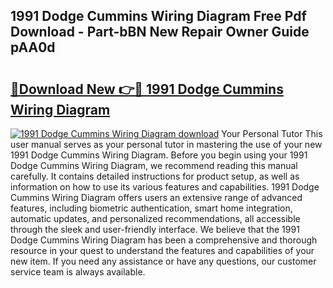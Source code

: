 ## 1991 Dodge Cummins Wiring Diagram Free Pdf Download - Part-bBN New Repair Owner Guide pAA0d

# <h2><a href="http://dflo9o.blite.top/?on=1991+Dodge+Cummins+Wiring+Diagram">🔗Download New 👉🔴 1991 Dodge Cummins Wiring Diagram</a></h2>

[![1991 Dodge Cummins Wiring Diagram download](https://i.imgur.com/lujVjoI.png)](http://dflo9o.blite.top/?on=1991+Dodge+Cummins+Wiring+Diagram)
Your Personal Tutor This user manual serves as your personal tutor in mastering the use of your new 1991 Dodge Cummins Wiring Diagram. Before you begin using your 1991 Dodge Cummins Wiring Diagram, we recommend reading this manual carefully. It contains detailed instructions for product setup, as well as information on how to use its various features and capabilities. 1991 Dodge Cummins Wiring Diagram offers users an extensive range of advanced features, including biometric authentication, smart home integration, automatic updates, and personalized recommendations, all accessible through the sleek and user-friendly interface. We believe that the 1991 Dodge Cummins Wiring Diagram has been a comprehensive and thorough resource in your quest to understand the features and capabilities of your new item. If you need any assistance or have any questions, our customer service team is always available.
